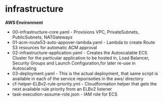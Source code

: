 # infrastructure

 **AWS Environment**
  * 00-infrastructure-core.yaml - Provisions VPC, PrivateSubnets, PublicSubnets, NATGateways
  * 01-acm-route53-auto-appover-lambda.yaml - Lambda to create Route 53 resources for automatic ACM approval
  * 02-infrastructure-application.yaml - Creates the Autoscalable ECS Cluster for the particular application to be hosted in, Load Balancer, Security Groups and Launch Configuration,for later re-use in Autoscaling
  * 03-deployment.yaml - This is the actual deployment, that same script is available in each of the service reporisoties in the aws/ directory
  * cf-helper-ELBv2-rule-priority.yml - Cloudformation helper that gets the next available rule priority from an ELBv2 listener
  * task-execution-assume-role.json - IAM role for ECS
